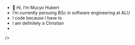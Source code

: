 - 👋 Hi, I’m Mucyo Hubert
- I’m currently persuing BSc in software engineering at ALU
- I code because I have to
- I am definitely a Christian
- <link
  rel="stylesheet"
  href="https://cdn.jsdelivr.net/gh/dheereshagrwal/colored-icons@1.7.5/src/app/ci.min.css"
/>
